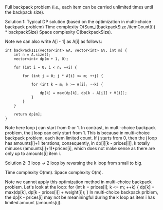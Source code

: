 Full backpack problem (i.e., each item can be carried unlimited times until the backpack size).

Solution 1:
Typical DP solution (based on the optimization in multi-choice backpack problem)
Time complexity O(Sum_i(backpackSize /itemCount[i]) * backpackSize)
Space complexity O(backpackSize).

Note we can also write A[i - 1] as A[i] as follows: 
    
    int backPackIII(vector<int> &A, vector<int> &V, int m) {
        int n = A.size();
        vector<int> dp(m + 1, 0);
        
        for (int i = 0; i < n; ++i) {
            
            for (int j = 0; j * A[i] <= m; ++j) {
                
                for (int k = m; k >= A[i]; --k) {
                    
                    dp[k] = max(dp[k], dp[k - A[i]] + V[i]);
                }
            }
        }
        
        return dp[m];
    }
Note here loop j can start from 0 or 1.
In contrast, in multi-choice backpack problem, the j loop can only start from 1. This is because in multi-choice backpack problem, each item limited count. If j starts from 0, then the j loop has amounts[i]+1 iterations; consequently, in dp[i][k - prices[i]], k totally minuses (amounts[i]+1)*prices[i], which does not make sense as there are only up to amounts[i] item i.

Solution 2:
3 loop -> 2 loop by reversing the k loop from small to big.

Time complexity O(mn). Space complexity O(m).

Note we cannot apply this optimization method in multi-choice backpack problem. Let's look at the loop:
         for (int k = prices[i]; k <= m; ++k) {
             dp[k] = max(dp[k], dp[k - prices[i]] + weight[i]);
         }
In multi-choice backpack prlblem, the dp[k - prices[i] may not be meaniningful during the k loop as item i has limited amount (amounts[i]).        